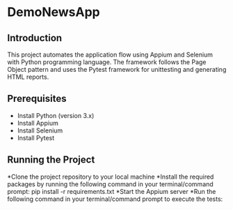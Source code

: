# DemoNewsApp

## Introduction
This project automates the application flow using Appium and Selenium with Python programming language. The framework follows the Page Object pattern and uses the Pytest framework for unittesting and generating HTML reports.

## Prerequisites
* Install Python (version 3.x)
* Install Appium
* Install Selenium
* Install Pytest

## Running the Project
*Clone the project repository to your local machine
*Install the required packages by running the following command in your terminal/command prompt:
pip install -r requirements.txt
*Start the Appium server
*Run the following command in your terminal/command prompt to execute the tests:
